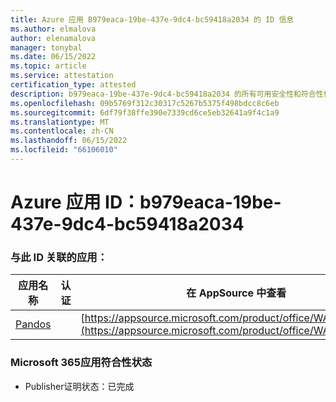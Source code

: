 ```yaml
---
title: Azure 应用 B979eaca-19be-437e-9dc4-bc59418a2034 的 ID 信息
ms.author: elmalova
author: elenamalova
manager: tonybal
ms.date: 06/15/2022
ms.topic: article
ms.service: attestation
certification_type: attested
description: b979eaca-19be-437e-9dc4-bc59418a2034 的所有可用安全性和符合性信息。
ms.openlocfilehash: 09b5769f312c30317c5267b5375f498bdcc8c6eb
ms.sourcegitcommit: 6df79f38ffe390e7339cd6ce5eb32641a9f4c1a9
ms.translationtype: MT
ms.contentlocale: zh-CN
ms.lasthandoff: 06/15/2022
ms.locfileid: "66106010"
---
```

# <a name="azure-app-id-b979eaca-19be-437e-9dc4-bc59418a2034"></a>Azure 应用 ID：b979eaca-19be-437e-9dc4-bc59418a2034


### <a name="apps-associated-with-this-id"></a>与此 ID 关联的应用：
| **应用名称** | **认证** | **在 AppSource 中查看** |
|--------------|---------------|-----------------------|
| [Pandos](../forward/WA200003534.md) |  | [https://appsource.microsoft.com/product/office/WA200003534](https://appsource.microsoft.com/product/office/WA200003534) |

### <a name="microsoft-365-app-compliance-status"></a>Microsoft 365应用符合性状态
- Publisher证明状态：已完成
